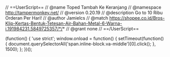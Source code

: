 // ==UserScript==
// @name         Toped Tambah Ke Keranjang
// @namespace    http://tampermonkey.net/
// @version      0.20.19
// @description  Go to 10 Ribu Orderan Per Hari!
// @author       Jamielcs
// @match        https://shopee.co.id/Bros-Klip-Kertas-Bentuk-Tetesan-Air-Bahan-Metal-6-Warna-i.191984231.5849725357/*/*
// @grant        none
// ==/UserScript==

(function() {
    'use strict';
    window.onload = function() {
    setTimeout(function() {
    document.querySelectorAll('span.inline-block.va-middle')[0].click();
    }, 1500);
  };
})();
